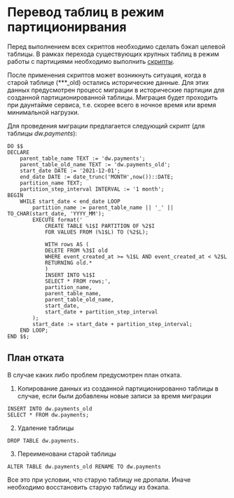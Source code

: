 # Перевод таблиц в режим партиционирвания

Перед выполнением всех скриптов необходимо сделать бэкап целевой таблицы.
В рамках перехода существующих крупных таблиц в режим работы с партициями
необходимо выполнить [скрипты](/src/main/resources/db/migration/V28__add_paуment_partition.sql).

После применения скриптов может возникнуть ситуация, когда в старой таблице (***_old) остались исторические данные.
Для этих данных предусмотрен процесс миграции в исторические партиции для созданной партиционированной таблицы.
Миграция будет проходить при даунтайме сервиса, т.е. скорее всего в ночное время или время минимальной нагрузки.

Для проведения миграции предлагается следующий скрипт (для таблицы _dw.payments_):

```
DO $$
DECLARE
    parent_table_name TEXT := 'dw.payments';
    parent_table_old_name TEXT := 'dw.payments_old';
    start_date DATE := '2021-12-01';
    end_date DATE := date_trunc('MONTH',now())::DATE;
    partition_name TEXT;
    partition_step_interval INTERVAL := '1 month';
BEGIN
    WHILE start_date < end_date LOOP
        partition_name := parent_table_name || '_' || TO_CHAR(start_date, 'YYYY_MM');
        EXECUTE format('
            CREATE TABLE %1$I PARTITION OF %2$I
            FOR VALUES FROM (%1$L) TO (%2$L);

            WITH rows AS (
            DELETE FROM %3$I old
            WHERE event_created_at >= %1$L AND event_created_at < %2$L
            RETURNING old.*
            )
            INSERT INTO %1$I
            SELECT * FROM rows;',
            partition_name,
            parent_table_name,
            parent_table_old_name,
            start_date,
            start_date + partition_step_interval
        );
        start_date := start_date + partition_step_interval;
    END LOOP;
END $$;
```

## План отката

В случае каких либо проблем предусмотрен план отката.

1. Копирование данных из созданной партиционированно таблицы в случае, если были добавлены новые записи за время
   миграции

```
INSERT INTO dw.payments_old
SELECT * FROM dw.payments;
```

2. Удаление таблицы

```
DROP TABLE dw.payments.
```

3. Переименовани старой таблицы

```
ALTER TABLE dw.payments_old RENAME TO dw.payments
```

Все это при условии, что старую таблицу не дропали. Иначе необходимо восстановить старую таблицу из бэкапа.

